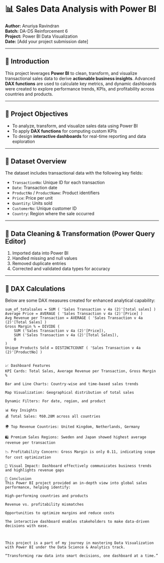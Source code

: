 
# 📊 Sales Data Analysis with Power BI

**Author:** Anuriya Ravindran  
**Batch:** DA-DS Reinforcement 6  
**Project:** Power BI Data Visualization  
**Date:** [Add your project submission date]

---

## 📝 Introduction

This project leverages **Power BI** to clean, transform, and visualize transactional sales data to derive **actionable business insights**. Advanced **DAX functions** are used to calculate key metrics, and dynamic dashboards were created to explore performance trends, KPIs, and profitability across countries and products.

---

## 🎯 Project Objectives

- To analyze, transform, and visualize sales data using Power BI
- To apply **DAX functions** for computing custom KPIs
- To design **interactive dashboards** for real-time reporting and data exploration

---

## 📁 Dataset Overview

The dataset includes transactional data with the following key fields:

- `TransactionNo`: Unique ID for each transaction  
- `Date`: Transaction date  
- `ProductNo` / `ProductName`: Product identifiers  
- `Price`: Price per unit  
- `Quantity`: Units sold  
- `CustomerNo`: Unique customer ID  
- `Country`: Region where the sale occurred  

---

## 🔧 Data Cleaning & Transformation (Power Query Editor)

1. Imported data into Power BI  
2. Handled missing and null values  
3. Removed duplicate entries  
4. Corrected and validated data types for accuracy

---

## 🧮 DAX Calculations

Below are some DAX measures created for enhanced analytical capability:

```DAX
sum_of_totalsales = SUM ( 'Sales Transaction v 4a (2)'[total sales] )
Average Price = AVERAGE ( 'Sales Transaction v 4a (2)'[Price] )
Avg Revenue per Transaction = AVERAGE ( 'Sales Transaction v 4a (2)'[Total Sales] )
Gross Margin % = DIVIDE (
    SUM ('Sales Transaction v 4a (2)'[Price]), 
    SUM ('Sales Transaction v 4a (2)'[Total Sales]), 
    0
)
Unique Products Sold = DISTINCTCOUNT ( 'Sales Transaction v 4a (2)'[ProductNo] )


📈 Dashboard Features
KPI Cards: Total Sales, Average Revenue per Transaction, Gross Margin %

Bar and Line Charts: Country-wise and time-based sales trends

Map Visualization: Geographical distribution of total sales

Dynamic Filters: For date, region, and product

📊 Key Insights
💰 Total Sales: ₹60.28M across all countries

🌍 Top Revenue Countries: United Kingdom, Netherlands, Germany

🛍️ Premium Sales Regions: Sweden and Japan showed highest average revenue per transaction

📉 Profitability Concern: Gross Margin is only 0.11, indicating scope for cost optimization

📌 Visual Impact: Dashboard effectively communicates business trends and highlights revenue gaps

📝 Conclusion
This Power BI project provided an in-depth view into global sales performance, helping identify:

High-performing countries and products

Revenue vs. profitability mismatches

Opportunities to optimize margins and reduce costs

The interactive dashboard enables stakeholders to make data-driven decisions with ease.



This project is a part of my journey in mastering Data Visualization with Power BI under the Data Science & Analytics track.

“Transforming raw data into smart decisions, one dashboard at a time.”
